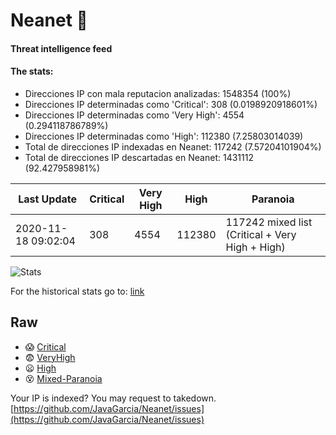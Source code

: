 # Neanet :hocho:
#### Threat intelligence feed
#### The stats:

- Direcciones IP con mala reputacion analizadas: 1548354 (100%)
- Direcciones IP determinadas como 'Critical':  308 (0.0198920918601%)
- Direcciones IP determinadas como 'Very High':  4554 (0.294118786789%)
- Direcciones IP determinadas como 'High':  112380 (7.25803014039)
- Total de direcciones IP indexadas en Neanet:  117242 (7.57204101904%)
- Total de direcciones IP descartadas en Neanet:  1431112 (92.427958981%)

| Last Update | Critical | Very High | High | Paranoia |
| --- | --- | --- | --- | --- |
| 2020-11-18 09:02:04 | 308 | 4554 | 112380 | 117242 mixed list (Critical + Very High + High)|

![Stats](https://docs.google.com/spreadsheets/d/e/2PACX-1vSnaNMIXVabIpDJjufMlzH7poXnshF3mgd8Is1g9ytUEzVsP5my4Trn8f-xkoLLQ38xpL3HtmUexLo6/pubchart?oid=501124687&format=image)

For the historical stats go to: [link](/stats.csv)
## Raw
- :scream: [Critical](https://raw.githubusercontent.com/JavaGarcia/Neanet/master/blacklists/neanet_critical.txt)
- :fearful: [VeryHigh](https://raw.githubusercontent.com/JavaGarcia/Neanet/master/blacklists/neanet_veryHigh.txtt)
- :frowning: [High](https://raw.githubusercontent.com/JavaGarcia/Neanet/master/blacklists/neanet_high.txt)
- :dizzy_face: [Mixed-Paranoia](https://raw.githubusercontent.com/JavaGarcia/Neanet/master/blacklists/neanet_all.txt)


Your IP is indexed? You may request to takedown. [https://github.com/JavaGarcia/Neanet/issues](https://github.com/JavaGarcia/Neanet/issues)




















































































































































































































































































































































































































































































































































































































































































































































































































































































































































































































































































































































































































































































































































































































































































































































































































































































































































































































































































































































































































































































































































































































































































































